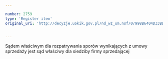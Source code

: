 ```yaml
---

number: 2759
type: 'Register item'
original_uri: 'http://decyzje.uokik.gov.pl/nd_wz_um.nsf/0/998B6404D33BD958C125797A002F4456?OpenDocument'


---
```


Sądem właściwym dla rozpatrywania sporów wynikających z umowy sprzedaży jest sąd właściwy dla siedziby firmy sprzedającej
